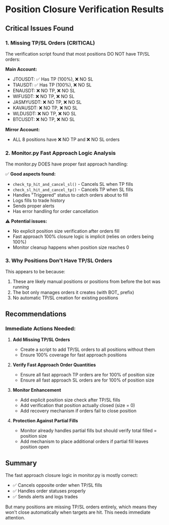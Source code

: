 # Position Closure Verification Results

## Critical Issues Found

### 1. Missing TP/SL Orders (CRITICAL)
The verification script found that most positions DO NOT have TP/SL orders:

**Main Account:**
- JTOUSDT: ✅ Has TP (100%), ❌ NO SL
- TIAUSDT: ✅ Has TP (100%), ❌ NO SL  
- ENAUSDT: ❌ NO TP, ❌ NO SL
- WIFUSDT: ❌ NO TP, ❌ NO SL
- JASMYUSDT: ❌ NO TP, ❌ NO SL
- KAVAUSDT: ❌ NO TP, ❌ NO SL
- WLDUSDT: ❌ NO TP, ❌ NO SL
- BTCUSDT: ❌ NO TP, ❌ NO SL

**Mirror Account:**
- ALL 8 positions have ❌ NO TP and ❌ NO SL orders

### 2. Monitor.py Fast Approach Logic Analysis

The monitor.py DOES have proper fast approach handling:

✅ **Good aspects found:**
- `check_tp_hit_and_cancel_sl()` - Cancels SL when TP fills
- `check_sl_hit_and_cancel_tp()` - Cancels TP when SL fills
- Handles "Triggered" status to catch orders about to fill
- Logs fills to trade history
- Sends proper alerts
- Has error handling for order cancellation

⚠️ **Potential issues:**
- No explicit position size verification after orders fill
- Fast approach 100% closure logic is implicit (relies on orders being 100%)
- Monitor cleanup happens when position size reaches 0

### 3. Why Positions Don't Have TP/SL Orders

This appears to be because:
1. These are likely manual positions or positions from before the bot was running
2. The bot only manages orders it creates (with BOT_ prefix)
3. No automatic TP/SL creation for existing positions

## Recommendations

### Immediate Actions Needed:

1. **Add Missing TP/SL Orders**
   - Create a script to add TP/SL orders to all positions without them
   - Ensure 100% coverage for fast approach positions

2. **Verify Fast Approach Order Quantities**
   - Ensure all fast approach TP orders are for 100% of position size
   - Ensure all fast approach SL orders are for 100% of position size

3. **Monitor Enhancement**
   - Add explicit position size check after TP/SL fills
   - Add verification that position actually closed (size = 0)
   - Add recovery mechanism if orders fail to close position

4. **Protection Against Partial Fills**
   - Monitor already handles partial fills but should verify total filled = position size
   - Add mechanism to place additional orders if partial fill leaves position open

## Summary

The fast approach closure logic in monitor.py is mostly correct:
- ✅ Cancels opposite order when TP/SL fills
- ✅ Handles order statuses properly
- ✅ Sends alerts and logs trades

But many positions are missing TP/SL orders entirely, which means they won't close automatically when targets are hit. This needs immediate attention.